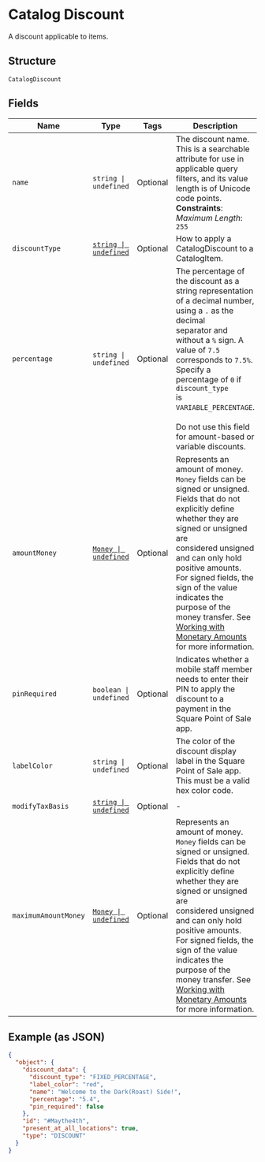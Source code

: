 
# Catalog Discount

A discount applicable to items.

## Structure

`CatalogDiscount`

## Fields

| Name | Type | Tags | Description |
|  --- | --- | --- | --- |
| `name` | `string \| undefined` | Optional | The discount name. This is a searchable attribute for use in applicable query filters, and its value length is of Unicode code points.<br>**Constraints**: *Maximum Length*: `255` |
| `discountType` | [`string \| undefined`](../../doc/models/catalog-discount-type.md) | Optional | How to apply a CatalogDiscount to a CatalogItem. |
| `percentage` | `string \| undefined` | Optional | The percentage of the discount as a string representation of a decimal number, using a `.` as the decimal<br>separator and without a `%` sign. A value of `7.5` corresponds to `7.5%`. Specify a percentage of `0` if `discount_type`<br>is `VARIABLE_PERCENTAGE`.<br><br>Do not use this field for amount-based or variable discounts. |
| `amountMoney` | [`Money \| undefined`](../../doc/models/money.md) | Optional | Represents an amount of money. `Money` fields can be signed or unsigned.<br>Fields that do not explicitly define whether they are signed or unsigned are<br>considered unsigned and can only hold positive amounts. For signed fields, the<br>sign of the value indicates the purpose of the money transfer. See<br>[Working with Monetary Amounts](../../https://developer.squareup.com/docs/build-basics/working-with-monetary-amounts)<br>for more information. |
| `pinRequired` | `boolean \| undefined` | Optional | Indicates whether a mobile staff member needs to enter their PIN to apply the<br>discount to a payment in the Square Point of Sale app. |
| `labelColor` | `string \| undefined` | Optional | The color of the discount display label in the Square Point of Sale app. This must be a valid hex color code. |
| `modifyTaxBasis` | [`string \| undefined`](../../doc/models/catalog-discount-modify-tax-basis.md) | Optional | - |
| `maximumAmountMoney` | [`Money \| undefined`](../../doc/models/money.md) | Optional | Represents an amount of money. `Money` fields can be signed or unsigned.<br>Fields that do not explicitly define whether they are signed or unsigned are<br>considered unsigned and can only hold positive amounts. For signed fields, the<br>sign of the value indicates the purpose of the money transfer. See<br>[Working with Monetary Amounts](../../https://developer.squareup.com/docs/build-basics/working-with-monetary-amounts)<br>for more information. |

## Example (as JSON)

```json
{
  "object": {
    "discount_data": {
      "discount_type": "FIXED_PERCENTAGE",
      "label_color": "red",
      "name": "Welcome to the Dark(Roast) Side!",
      "percentage": "5.4",
      "pin_required": false
    },
    "id": "#Maythe4th",
    "present_at_all_locations": true,
    "type": "DISCOUNT"
  }
}
```

